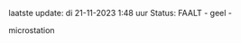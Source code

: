 laatste update: 
di 21-11-2023  1:48   uur 
Status: FAALT - geel - 
<div class="service Y">microstation</div>